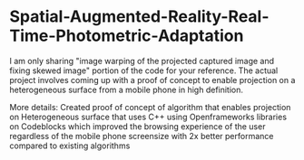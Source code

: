 # Spatial-Augmented-Reality-Real-Time-Photometric-Adaptation

I am only sharing "image warping of the projected captured image and fixing skewed image" portion 
of the code for your reference. The actual project involves coming up with a proof of concept to 
enable projection on a heterogeneous surface from a mobile phone in high definition. 

More details:
Created proof of concept of algorithm that enables projection on Heterogeneous surface that uses C++ using Openframeworks libraries on Codeblocks which improved the browsing experience of the user regardless of the mobile phone screensize with 2x better performance compared to existing algorithms
